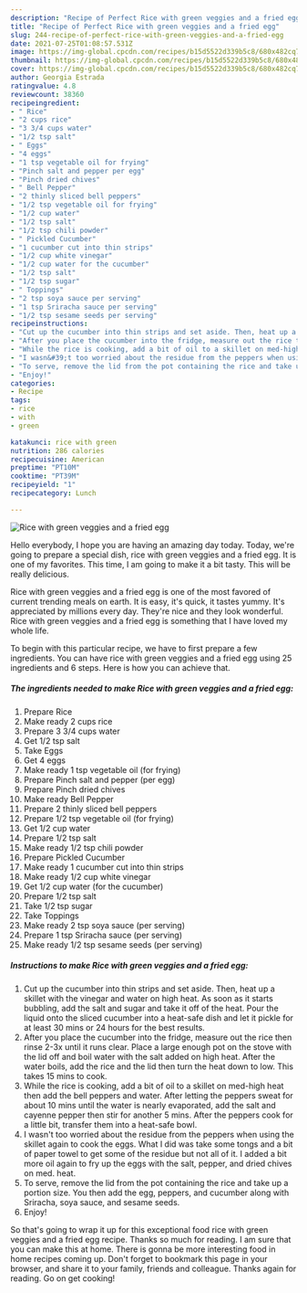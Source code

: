 ```yaml
---
description: "Recipe of Perfect Rice with green veggies and a fried egg"
title: "Recipe of Perfect Rice with green veggies and a fried egg"
slug: 244-recipe-of-perfect-rice-with-green-veggies-and-a-fried-egg
date: 2021-07-25T01:08:57.531Z
image: https://img-global.cpcdn.com/recipes/b15d5522d339b5c8/680x482cq70/rice-with-green-veggies-and-a-fried-egg-recipe-main-photo.jpg
thumbnail: https://img-global.cpcdn.com/recipes/b15d5522d339b5c8/680x482cq70/rice-with-green-veggies-and-a-fried-egg-recipe-main-photo.jpg
cover: https://img-global.cpcdn.com/recipes/b15d5522d339b5c8/680x482cq70/rice-with-green-veggies-and-a-fried-egg-recipe-main-photo.jpg
author: Georgia Estrada
ratingvalue: 4.8
reviewcount: 38360
recipeingredient:
- " Rice"
- "2 cups rice"
- "3 3/4 cups water"
- "1/2 tsp salt"
- " Eggs"
- "4 eggs"
- "1 tsp vegetable oil for frying"
- "Pinch salt and pepper per egg"
- "Pinch dried chives"
- " Bell Pepper"
- "2 thinly sliced bell peppers"
- "1/2 tsp vegetable oil for frying"
- "1/2 cup water"
- "1/2 tsp salt"
- "1/2 tsp chili powder"
- " Pickled Cucumber"
- "1 cucumber cut into thin strips"
- "1/2 cup white vinegar"
- "1/2 cup water for the cucumber"
- "1/2 tsp salt"
- "1/2 tsp sugar"
- " Toppings"
- "2 tsp soya sauce per serving"
- "1 tsp Sriracha sauce per serving"
- "1/2 tsp sesame seeds per serving"
recipeinstructions:
- "Cut up the cucumber into thin strips and set aside. Then, heat up a skillet with the vinegar and water on high heat. As soon as it starts bubbling, add the salt and sugar and take it off of the heat. Pour the liquid onto the sliced cucumber into a heat-safe dish and let it pickle for at least 30 mins or 24 hours for the best results."
- "After you place the cucumber into the fridge, measure out the rice then rinse 2-3x until it runs clear. Place a large enough pot on the stove with the lid off and boil water with the salt added on high heat. After the water boils, add the rice and the lid then turn the heat down to low. This takes 15 mins to cook."
- "While the rice is cooking, add a bit of oil to a skillet on med-high heat then add the bell peppers and water. After letting the peppers sweat for about 10 mins until the water is nearly evaporated, add the salt and cayenne pepper then stir for another 5 mins. After the peppers cook for a little bit, transfer them into a heat-safe bowl."
- "I wasn&#39;t too worried about the residue from the peppers when using the skillet again to cook the eggs. What I did was take some tongs and a bit of paper towel to get some of the residue but not all of it. I added a bit more oil again to fry up the eggs with the salt, pepper, and dried chives on med. heat."
- "To serve, remove the lid from the pot containing the rice and take up a portion size. You then add the egg, peppers, and cucumber along with Sriracha, soya sauce, and sesame seeds."
- "Enjoy!"
categories:
- Recipe
tags:
- rice
- with
- green

katakunci: rice with green 
nutrition: 286 calories
recipecuisine: American
preptime: "PT10M"
cooktime: "PT39M"
recipeyield: "1"
recipecategory: Lunch

---
```



![Rice with green veggies and a fried egg](https://img-global.cpcdn.com/recipes/b15d5522d339b5c8/680x482cq70/rice-with-green-veggies-and-a-fried-egg-recipe-main-photo.jpg)

Hello everybody, I hope you are having an amazing day today. Today, we're going to prepare a special dish, rice with green veggies and a fried egg. It is one of my favorites. This time, I am going to make it a bit tasty. This will be really delicious.

Rice with green veggies and a fried egg is one of the most favored of current trending meals on earth. It is easy, it's quick, it tastes yummy. It's appreciated by millions every day. They're nice and they look wonderful. Rice with green veggies and a fried egg is something that I have loved my whole life.




To begin with this particular recipe, we have to first prepare a few ingredients. You can have rice with green veggies and a fried egg using 25 ingredients and 6 steps. Here is how you can achieve that.

<!--inarticleads1-->

##### The ingredients needed to make Rice with green veggies and a fried egg:

1. Prepare  Rice
1. Make ready 2 cups rice
1. Prepare 3 3/4 cups water
1. Get 1/2 tsp salt
1. Take  Eggs
1. Get 4 eggs
1. Make ready 1 tsp vegetable oil (for frying)
1. Prepare Pinch salt and pepper (per egg)
1. Prepare Pinch dried chives
1. Make ready  Bell Pepper
1. Prepare 2 thinly sliced bell peppers
1. Prepare 1/2 tsp vegetable oil (for frying)
1. Get 1/2 cup water
1. Prepare 1/2 tsp salt
1. Make ready 1/2 tsp chili powder
1. Prepare  Pickled Cucumber
1. Make ready 1 cucumber cut into thin strips
1. Make ready 1/2 cup white vinegar
1. Get 1/2 cup water (for the cucumber)
1. Prepare 1/2 tsp salt
1. Take 1/2 tsp sugar
1. Take  Toppings
1. Make ready 2 tsp soya sauce (per serving)
1. Prepare 1 tsp Sriracha sauce (per serving)
1. Make ready 1/2 tsp sesame seeds (per serving)




<!--inarticleads2-->

##### Instructions to make Rice with green veggies and a fried egg:

1. Cut up the cucumber into thin strips and set aside. Then, heat up a skillet with the vinegar and water on high heat. As soon as it starts bubbling, add the salt and sugar and take it off of the heat. Pour the liquid onto the sliced cucumber into a heat-safe dish and let it pickle for at least 30 mins or 24 hours for the best results.
1. After you place the cucumber into the fridge, measure out the rice then rinse 2-3x until it runs clear. Place a large enough pot on the stove with the lid off and boil water with the salt added on high heat. After the water boils, add the rice and the lid then turn the heat down to low. This takes 15 mins to cook.
1. While the rice is cooking, add a bit of oil to a skillet on med-high heat then add the bell peppers and water. After letting the peppers sweat for about 10 mins until the water is nearly evaporated, add the salt and cayenne pepper then stir for another 5 mins. After the peppers cook for a little bit, transfer them into a heat-safe bowl.
1. I wasn&#39;t too worried about the residue from the peppers when using the skillet again to cook the eggs. What I did was take some tongs and a bit of paper towel to get some of the residue but not all of it. I added a bit more oil again to fry up the eggs with the salt, pepper, and dried chives on med. heat.
1. To serve, remove the lid from the pot containing the rice and take up a portion size. You then add the egg, peppers, and cucumber along with Sriracha, soya sauce, and sesame seeds.
1. Enjoy!




So that's going to wrap it up for this exceptional food rice with green veggies and a fried egg recipe. Thanks so much for reading. I am sure that you can make this at home. There is gonna be more interesting food in home recipes coming up. Don't forget to bookmark this page in your browser, and share it to your family, friends and colleague. Thanks again for reading. Go on get cooking!
